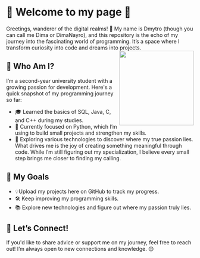 # 🌌 Welcome to my page 🌟
Greetings, wanderer of the digital realms! 👋 My name is Dmytro (though you can call me Dima or DimaNayro), and this repository is the echo of my journey into the fascinating world of programming. It’s a space where I transform curiosity into code and dreams into projects.
<img align='right' src='https://tenor.com/8P6Y.gif' width='200"'>
## 👤 Who Am I?
I’m a second-year university student with a growing passion for development. Here's a quick snapshot of my programming journey so far:
- 🎓 Learned the basics of SQL, Java, C, and C++ during my studies.
- 🐍 Currently focused on Python, which I’m using to build small projects and strengthen my skills.
- 🚀 Exploring various technologies to discover where my true passion lies.
What drives me is the joy of creating something meaningful through code. While I’m still figuring out my specialization, I believe every small step brings me closer to finding my calling.

## 🎯 My Goals
- 💡Upload my projects here on GitHub to track my progress.
- 🛠 Keep improving my programming skills.
- 📚 Explore new technologies and figure out where my passion truly lies.
 
## 🤝 Let’s Connect!
If you'd like to share advice or support me on my journey, feel free to reach out! I’m always open to new connections and knowledge. 😊


